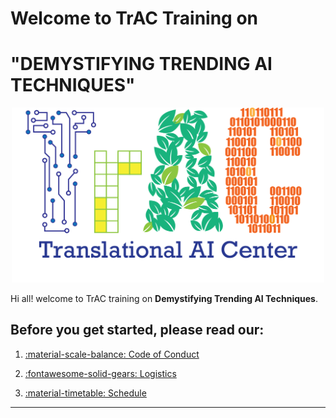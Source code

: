 
# Welcome to TrAC Training on 
# "DEMYSTIFYING TRENDING AI TECHNIQUES"

<p align="center">
  <img width="500" src="assets/logo.png">
</p>

Hi all! welcome to TrAC training on **Demystifying Trending AI Techniques**. 

## Before you get started, please read our:

1. [:material-scale-balance: Code of Conduct](./getting_started/code_conduct.md)

2. [:fontawesome-solid-gears: Logistics](./getting_started/logistics.md)

3. [:material-timetable: Schedule](./getting_started/schedule.md)

-----------------------------------------------------------------------
